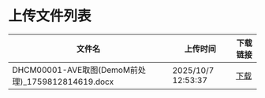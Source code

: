 # 上传文件列表

| 文件名 | 上传时间 | 下载链接 |
|--------|----------|----------|
| DHCM00001-AVE取图(DemoM前处理)_1759812814619.docx | 2025/10/7 12:53:37 | [下载](undefined) |
